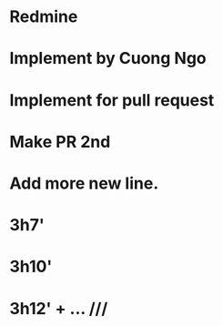 # Redmine
# Implement by Cuong Ngo
# Implement for pull request
# Make PR 2nd
# Add more new line.
# 3h7'
# 3h10'
# 3h12' + ... ///
